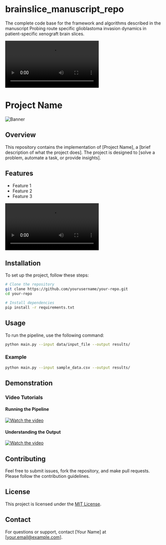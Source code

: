 # brainslice_manuscript_repo
The complete code base for the framework and algorithms described in the manuscript Probing route specific glioblastoma invasion dynamics in patient-specific xenograft brain slices.

<video controls>
  <source src="3dplot.mp4" type="video/mp4">
  Your browser does not support the video tag.
</video>


# Project Name

![Banner](https://your-image-url.com/banner.png)

## Overview

This repository contains the implementation of [Project Name], a [brief description of what the project does]. The project is designed to [solve a problem, automate a task, or provide insights].

## Features
- Feature 1
- Feature 2
- Feature 3

![Demo GIF](https://github.com/shipsauce/brainslice_manuscript_repo/blob/main/3dplot.mp4)


## Installation

To set up the project, follow these steps:

```bash
# Clone the repository
git clone https://github.com/yourusername/your-repo.git
cd your-repo

# Install dependencies
pip install -r requirements.txt
```

## Usage

To run the pipeline, use the following command:

```bash
python main.py --input data/input_file --output results/
```

### Example

```bash
python main.py --input sample_data.csv --output results/
```

## Demonstration

### Video Tutorials

#### Running the Pipeline
[![Watch the video](https://img.youtube.com/vi/YOUR_VIDEO_ID/0.jpg)](https://www.youtube.com/watch?v=YOUR_VIDEO_ID)

#### Understanding the Output
[![Watch the video](https://img.youtube.com/vi/YOUR_VIDEO_ID_2/0.jpg)](https://www.youtube.com/watch?v=YOUR_VIDEO_ID_2)

## Contributing

Feel free to submit issues, fork the repository, and make pull requests. Please follow the contribution guidelines.

## License

This project is licensed under the [MIT License](LICENSE).

## Contact

For questions or support, contact [Your Name] at [your.email@example.com].
